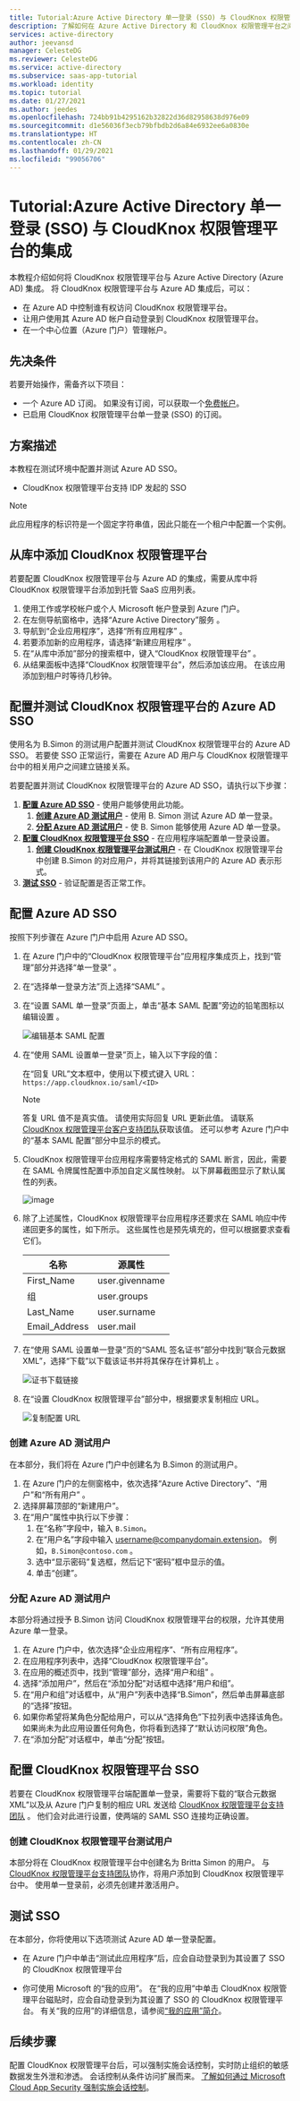 ```yaml
---
title: Tutorial:Azure Active Directory 单一登录 (SSO) 与 CloudKnox 权限管理平台的集成 | Microsoft Docs
description: 了解如何在 Azure Active Directory 和 CloudKnox 权限管理平台之间配置单一登录。
services: active-directory
author: jeevansd
manager: CelesteDG
ms.reviewer: CelesteDG
ms.service: active-directory
ms.subservice: saas-app-tutorial
ms.workload: identity
ms.topic: tutorial
ms.date: 01/27/2021
ms.author: jeedes
ms.openlocfilehash: 724bb91b4295162b32822d36d82958638d976e09
ms.sourcegitcommit: d1e56036f3ecb79bfbdb2d6a84e6932ee6a0830e
ms.translationtype: HT
ms.contentlocale: zh-CN
ms.lasthandoff: 01/29/2021
ms.locfileid: "99056706"
---
```

# <a name="tutorial-azure-active-directory-single-sign-on-sso-integration-with-cloudknox-permissions-management-platform"></a>Tutorial:Azure Active Directory 单一登录 (SSO) 与 CloudKnox 权限管理平台的集成

本教程介绍如何将 CloudKnox 权限管理平台与 Azure Active Directory (Azure AD) 集成。 将 CloudKnox 权限管理平台与 Azure AD 集成后，可以：

* 在 Azure AD 中控制谁有权访问 CloudKnox 权限管理平台。
* 让用户使用其 Azure AD 帐户自动登录到 CloudKnox 权限管理平台。
* 在一个中心位置（Azure 门户）管理帐户。

## <a name="prerequisites"></a>先决条件

若要开始操作，需备齐以下项目：

* 一个 Azure AD 订阅。 如果没有订阅，可以获取一个[免费帐户](https://azure.microsoft.com/free/)。
* 已启用 CloudKnox 权限管理平台单一登录 (SSO) 的订阅。

## <a name="scenario-description"></a>方案描述

本教程在测试环境中配置并测试 Azure AD SSO。

* CloudKnox 权限管理平台支持 IDP 发起的 SSO

> [!NOTE]
> 此应用程序的标识符是一个固定字符串值，因此只能在一个租户中配置一个实例。

## <a name="adding-cloudknox-permissions-management-platform-from-the-gallery"></a>从库中添加 CloudKnox 权限管理平台

若要配置 CloudKnox 权限管理平台与 Azure AD 的集成，需要从库中将 CloudKnox 权限管理平台添加到托管 SaaS 应用列表。

1. 使用工作或学校帐户或个人 Microsoft 帐户登录到 Azure 门户。
1. 在左侧导航窗格中，选择“Azure Active Directory”服务  。
1. 导航到“企业应用程序”，选择“所有应用程序”   。
1. 若要添加新的应用程序，请选择“新建应用程序”  。
1. 在“从库中添加”部分的搜索框中，键入“CloudKnox 权限管理平台” 。
1. 从结果面板中选择“CloudKnox 权限管理平台”，然后添加该应用。 在该应用添加到租户时等待几秒钟。


## <a name="configure-and-test-azure-ad-sso-for-cloudknox-permissions-management-platform"></a>配置并测试 CloudKnox 权限管理平台的 Azure AD SSO

使用名为 B.Simon 的测试用户配置并测试 CloudKnox 权限管理平台的 Azure AD SSO。 若要使 SSO 正常运行，需要在 Azure AD 用户与 CloudKnox 权限管理平台中的相关用户之间建立链接关系。

若要配置并测试 CloudKnox 权限管理平台的 Azure AD SSO，请执行以下步骤：

1. **[配置 Azure AD SSO](#configure-azure-ad-sso)** - 使用户能够使用此功能。
    1. **[创建 Azure AD 测试用户](#create-an-azure-ad-test-user)** - 使用 B. Simon 测试 Azure AD 单一登录。
    1. **[分配 Azure AD 测试用户](#assign-the-azure-ad-test-user)** - 使 B. Simon 能够使用 Azure AD 单一登录。
1. **[配置 CloudKnox 权限管理平台 SSO](#configure-cloudknox-permissions-management-platform-sso)** - 在应用程序端配置单一登录设置。
    1. **[创建 CloudKnox 权限管理平台测试用户](#create-cloudknox-permissions-management-platform-test-user)** - 在 CloudKnox 权限管理平台中创建 B.Simon 的对应用户，并将其链接到该用户的 Azure AD 表示形式。
1. **[测试 SSO](#test-sso)** - 验证配置是否正常工作。

## <a name="configure-azure-ad-sso"></a>配置 Azure AD SSO

按照下列步骤在 Azure 门户中启用 Azure AD SSO。

1. 在 Azure 门户中的“CloudKnox 权限管理平台”应用程序集成页上，找到“管理”部分并选择“单一登录”  。
1. 在“选择单一登录方法”页上选择“SAML” 。
1. 在“设置 SAML 单一登录”页面上，单击“基本 SAML 配置”旁边的铅笔图标以编辑设置 。

   ![编辑基本 SAML 配置](common/edit-urls.png)

1. 在“使用 SAML 设置单一登录”页上，输入以下字段的值： 

    在“回复 URL”文本框中，使用以下模式键入 URL：`https://app.cloudknox.io/saml/<ID>`

    > [!NOTE]
    > 答复 URL 值不是真实值。 请使用实际回复 URL 更新此值。 请联系 [CloudKnox 权限管理平台客户支持团队](mailto:support@cloudknox.io)获取该值。 还可以参考 Azure 门户中的“基本 SAML 配置”部分中显示的模式。

1. CloudKnox 权限管理平台应用程序需要特定格式的 SAML 断言，因此，需要在 SAML 令牌属性配置中添加自定义属性映射。 以下屏幕截图显示了默认属性的列表。

    ![image](common/default-attributes.png)

1. 除了上述属性，CloudKnox 权限管理平台应用程序还要求在 SAML 响应中传递回更多的属性，如下所示。 这些属性也是预先填充的，但可以根据要求查看它们。
    
    | 名称 |  源属性|
    | --------------- | --------- |
    | First_Name | user.givenname |
    | 组 | user.groups |
    | Last_Name | user.surname |
    | Email_Address | user.mail |

1. 在“使用 SAML 设置单一登录”页的“SAML 签名证书”部分中找到“联合元数据 XML”，选择“下载”以下载该证书并将其保存在计算机上     。

    ![证书下载链接](common/metadataxml.png)

1. 在“设置 CloudKnox 权限管理平台”部分中，根据要求复制相应 URL。

    ![复制配置 URL](common/copy-configuration-urls.png)

### <a name="create-an-azure-ad-test-user"></a>创建 Azure AD 测试用户

在本部分，我们将在 Azure 门户中创建名为 B.Simon 的测试用户。

1. 在 Azure 门户的左侧窗格中，依次选择“Azure Active Directory”、“用户”和“所有用户”  。
1. 选择屏幕顶部的“新建用户”。
1. 在“用户”属性中执行以下步骤：
   1. 在“名称”字段中，输入 `B.Simon`。  
   1. 在“用户名”字段中输入 username@companydomain.extension。 例如，`B.Simon@contoso.com` 。
   1. 选中“显示密码”复选框，然后记下“密码”框中显示的值。
   1. 单击“创建”。

### <a name="assign-the-azure-ad-test-user"></a>分配 Azure AD 测试用户

本部分将通过授予 B.Simon 访问 CloudKnox 权限管理平台的权限，允许其使用 Azure 单一登录。

1. 在 Azure 门户中，依次选择“企业应用程序”、“所有应用程序”。 
1. 在应用程序列表中，选择“CloudKnox 权限管理平台”。
1. 在应用的概述页中，找到“管理”部分，选择“用户和组” 。
1. 选择“添加用户”，然后在“添加分配”对话框中选择“用户和组”。
1. 在“用户和组”对话框中，从“用户”列表中选择“B.Simon”，然后单击屏幕底部的“选择”按钮。
1. 如果你希望将某角色分配给用户，可以从“选择角色”下拉列表中选择该角色。 如果尚未为此应用设置任何角色，你将看到选择了“默认访问权限”角色。
1. 在“添加分配”对话框中，单击“分配”按钮。

## <a name="configure-cloudknox-permissions-management-platform-sso"></a>配置 CloudKnox 权限管理平台 SSO

若要在 CloudKnox 权限管理平台端配置单一登录，需要将下载的“联合元数据 XML”以及从 Azure 门户复制的相应 URL 发送给 [CloudKnox 权限管理平台支持团队](mailto:support@cloudknox.io) 。 他们会对此进行设置，使两端的 SAML SSO 连接均正确设置。

### <a name="create-cloudknox-permissions-management-platform-test-user"></a>创建 CloudKnox 权限管理平台测试用户

本部分将在 CloudKnox 权限管理平台中创建名为 Britta Simon 的用户。 与 [CloudKnox 权限管理平台支持团队](mailto:support@cloudknox.io)协作，将用户添加到 CloudKnox 权限管理平台中。 使用单一登录前，必须先创建并激活用户。

## <a name="test-sso"></a>测试 SSO 

在本部分，你将使用以下选项测试 Azure AD 单一登录配置。

* 在 Azure 门户中单击“测试此应用程序”后，应会自动登录到为其设置了 SSO 的 CloudKnox 权限管理平台

* 你可使用 Microsoft 的“我的应用”。 在“我的应用”中单击 CloudKnox 权限管理平台磁贴时，应会自动登录到为其设置了 SSO 的 CloudKnox 权限管理平台。 有关“我的应用”的详细信息，请参阅[“我的应用”简介](https://docs.microsoft.com/azure/active-directory/active-directory-saas-access-panel-introduction)。


## <a name="next-steps"></a>后续步骤

配置 CloudKnox 权限管理平台后，可以强制实施会话控制，实时防止组织的敏感数据发生外泄和渗透。 会话控制从条件访问扩展而来。 [了解如何通过 Microsoft Cloud App Security 强制实施会话控制](https://docs.microsoft.com/cloud-app-security/proxy-deployment-any-app)。



